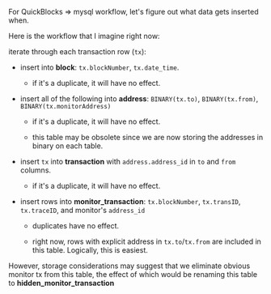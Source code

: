 For QuickBlocks => mysql workflow, let's figure out what data gets inserted when.

Here is the workflow that I imagine right now:

iterate through each transaction row (`tx`):

- insert into **block**: `tx.blockNumber`, `tx.date_time`.

  - if it's a duplicate, it will have no effect.

- insert all of the following into **address**: `BINARY(tx.to)`, `BINARY(tx.from)`, `BINARY(tx.monitorAddress)`

  - if it's a duplicate, it will have no effect.

  - this table may be obsolete since we are now storing the addresses in binary on each table.

- insert `tx` into **transaction** with `address.address_id` in `to` and `from` columns.

  - if it's a duplicate, it will have no effect.

- insert rows into **monitor_transaction**: `tx.blockNumber`, `tx.transID`, `tx.traceID`, and monitor's `address_id`

  - duplicates have no effect.

  - right now, rows with explicit address in `tx.to`/`tx.from` are included in this table. Logically, this is easiest.

However, storage considerations may suggest that we eliminate obvious monitor tx from this table, the effect of which would be renaming this table to **hidden_monitor_transaction**
